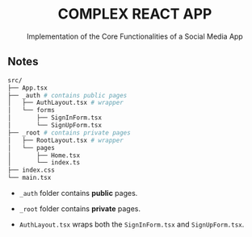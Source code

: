 <h1 align="center">COMPLEX REACT APP</h1>

<p align="center">Implementation of the Core Functionalities of a Social Media App</p>

<h2 align="left">Notes</h2>

```bash
src/
├── App.tsx
├── _auth # contains public pages
│   ├── AuthLayout.tsx # wrapper
│   └── forms
│       ├── SignInForm.tsx
│       └── SignUpForm.tsx
├── _root # contains private pages
│   ├── RootLayout.tsx # wrapper
│   └── pages
│       ├── Home.tsx
│       └── index.ts
├── index.css
└── main.tsx
```

* `_auth` folder contains **public** pages.
* `_root` folder contains **private** pages.

* `AuthLayout.tsx` wraps both the `SignInForm.tsx` and `SignUpForm.tsx`.